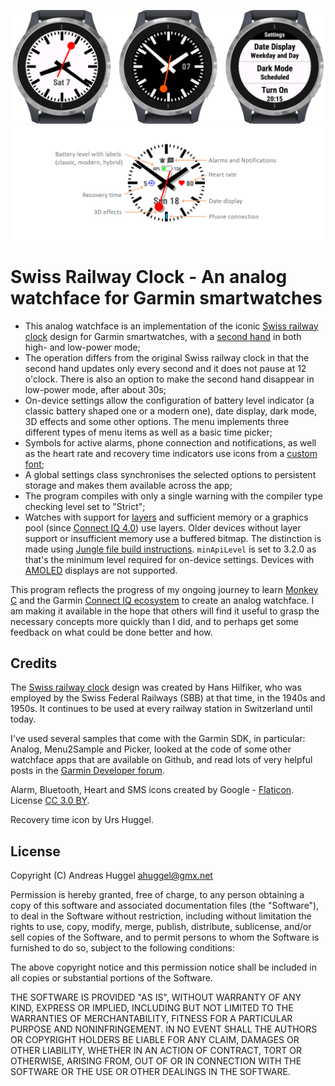 ![image](https://raw.githubusercontent.com/ahuggel/SwissRailwayClock/main/docs/WatchFace.png)
![image](https://raw.githubusercontent.com/ahuggel/SwissRailwayClock/main/docs/ConfigurableClutter.png)

# Swiss Railway Clock - An analog watchface for Garmin smartwatches

- This analog watchface is an implementation of the iconic [Swiss railway clock] design for Garmin smartwatches, with a [second hand] in both high- and low-power mode;
- The operation differs from the original Swiss railway clock in that the second hand updates only every second and it does not pause at 12 o'clock. There is also an option to make the second hand disappear in low-power mode, after about 30s;
- On-device settings allow the configuration of battery level indicator (a classic battery shaped one or a modern one), date display, dark mode, 3D effects and some other options. The menu implements three different types of menu items as well as a basic time picker;
- Symbols for active alarms, phone connection and notifications, as well as the heart rate and recovery time indicators use icons from a [custom font];
- A global settings class synchronises the selected options to persistent storage and makes them available across the app;
- The program compiles with only a single warning with the compiler type checking level set to "Strict";
- Watches with support for [layers] and sufficient memory or a graphics pool (since [Connect IQ 4.0]) use layers. Older devices without layer support or insufficient memory use a buffered bitmap. The distinction is made using [Jungle file build instructions]. ```minApiLevel``` is set to 3.2.0 as that's the minimum level required for on-device settings. Devices with [AMOLED] displays are not supported.

This program reflects the progress of my ongoing journey to learn [Monkey C] and the Garmin [Connect IQ ecosystem] to create an analog watchface. I am making it available in the hope that others will find it useful to grasp the necessary concepts more quickly than I did, and to perhaps get some feedback on what could be done better and how.

## Credits

The [Swiss railway clock] design was created by Hans Hilfiker, who was employed by the Swiss Federal Railways (SBB) at that time, in the 1940s and 1950s. It continues to be used at every railway station in Switzerland until today.

I've used several samples that come with the Garmin SDK, in particular: Analog, Menu2Sample and Picker, looked at the code of some other watchface apps that are available on Github, and read lots of very helpful posts in the [Garmin Developer forum].

Alarm, Bluetooth, Heart and SMS icons created by Google - [Flaticon]. License [CC 3.0 BY].

Recovery time icon by Urs Huggel.

[second hand]: https://developer.garmin.com/connect-iq/connect-iq-faq/how-do-i-get-my-watch-face-to-update-every-second/
[custom font]: https://developer.garmin.com/connect-iq/connect-iq-faq/how-do-i-use-custom-fonts/
[layers]: https://developer.garmin.com/connect-iq/core-topics/user-interface/
[Connect IQ 4.0]: https://forums.garmin.com/developer/connect-iq/b/news-announcements/posts/a-whole-new-world-of-graphics-with-connect-iq-4
[Jungle file build instructions]: https://developer.garmin.com/connect-iq/reference-guides/jungle-reference/
[AMOLED]: https://developer.garmin.com/connect-iq/connect-iq-faq/how-do-i-make-a-watch-face-for-amoled-products/#howdoimakeawatchfaceforamoledproducts
[Monkey C]: https://developer.garmin.com/connect-iq/monkey-c/
[Connect IQ ecosystem]: https://developer.garmin.com/connect-iq/
[Garmin Developer forum]: https://forums.garmin.com/developer/connect-iq/f/discussion
[Swiss railway clock]: https://en.wikipedia.org/wiki/Swiss_railway_clock
[Flaticon]: https://www.flaticon.com/packs/material-design/
[CC 3.0 BY]: https://creativecommons.org/licenses/by/3.0/
[Flaticon license]: https://www.freepikcompany.com/legal?&_ga=2.78543444.1954543656.1683086561-616594141.1683086561&_gl=1*4sgkt0*test_ga*NjE2NTk0MTQxLjE2ODMwODY1NjE.*test_ga_523JXC6VL7*MTY4MzEyNDUwMi4yLjEuMTY4MzEyNDg0OS41NC4wLjA.*fp_ga*NjE2NTk0MTQxLjE2ODMwODY1NjE.*fp_ga_1ZY8468CQB*MTY4MzEyNDUzMi4yLjEuMTY4MzEyNDg0OS41NC4wLjA.#nav-flaticon
 
## License

Copyright (C) Andreas Huggel <ahuggel@gmx.net>

Permission is hereby granted, free of charge, to any person obtaining a copy of this software
and associated documentation files (the "Software"), to deal in the Software without 
restriction, including without limitation the rights to use, copy, modify, merge, publish, 
distribute, sublicense, and/or sell copies of the Software, and to permit persons to whom the 
Software is furnished to do so, subject to the following conditions:

The above copyright notice and this permission notice shall be included in all copies or 
substantial portions of the Software.

THE SOFTWARE IS PROVIDED "AS IS", WITHOUT WARRANTY OF ANY KIND, EXPRESS OR IMPLIED, INCLUDING 
BUT NOT LIMITED TO THE WARRANTIES OF MERCHANTABILITY, FITNESS FOR A PARTICULAR PURPOSE AND 
NONINFRINGEMENT. IN NO EVENT SHALL THE AUTHORS OR COPYRIGHT HOLDERS BE LIABLE FOR ANY CLAIM, 
DAMAGES OR OTHER LIABILITY, WHETHER IN AN ACTION OF CONTRACT, TORT OR OTHERWISE, ARISING FROM, 
OUT OF OR IN CONNECTION WITH THE SOFTWARE OR THE USE OR OTHER DEALINGS IN THE SOFTWARE.
